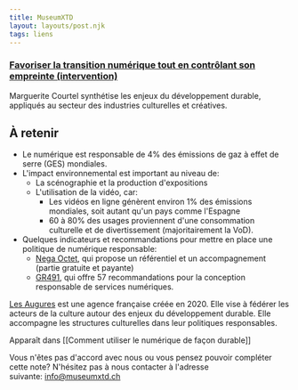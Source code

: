 ```yaml
---
title: MuseumXTD
layout: layouts/post.njk
tags: liens
---
```

### [Favoriser la transition numérique tout en contrôlant son empreinte (intervention)](https://www.museumconnections.com/archives-2022__trashed/retour-sur-museum-connections-2022/transition-numerique/)
Marguerite Courtel synthétise les enjeux du développement durable, appliqués au secteur des industries culturelles et créatives.  

## À retenir
- Le numérique est responsable de 4% des émissions de gaz à effet de serre (GES) mondiales.
- L'impact environnemental est important au niveau de:  
	- La scénographie et la production d'expositions 
	-  L'utilisation de la vidéo, car: 
		- Les vidéos en ligne génèrent environ 1% des émissions mondiales, soit autant qu'un pays comme l'Espagne
		- 60 à 80% des usages proviennent d'une consommation culturelle et de divertissement (majoritairement la VoD). 
- Quelques indicateurs et recommandations pour mettre en place une politique de numérique responsable: 
	- [Nega Octet](https://negaoctet.org/), qui propose un référentiel et un accompagnement (partie gratuite et payante)
	- [GR491](https://gr491.isit-europe.org/), qui offre 57 recommandations pour la conception responsable de services numériques. 

[Les Augures](https://lesaugures.com/) est une agence française créée en 2020. Elle vise à fédérer les acteurs de la culture autour des enjeux du développement durable. Elle accompagne les structures culturelles dans leur politiques responsables. 

Apparaît dans [[Comment utiliser le numérique de façon durable]]

Vous n'êtes pas d'accord avec nous ou vous pensez pouvoir compléter cette note? N'hésitez pas à nous contacter à l'adresse suivante: [info@museumxtd.ch](mailto:info@museumxtd.ch)
